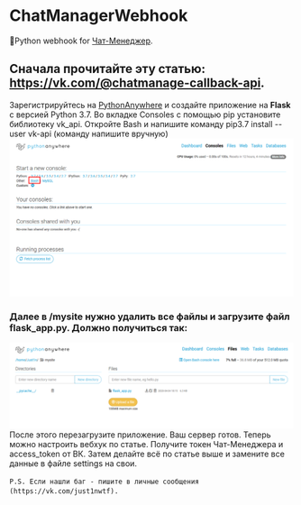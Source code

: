 # ChatManagerWebhook
🐍Python webhook for [Чат-Менеджер](https://vk.com/cm).

## Сначала прочитайте эту статью: https://vk.com/@chatmanage-callback-api.

Зарегистрируйтесь на [PythonAnywhere](pythonanywhere.com) и создайте приложение на **Flask** с версией Python 3.7. Во вкладке Consoles с помощью pip установите библиотеку vk_api. Откройте Bash и напишите команду pip3.7 install --user vk-api (команду напишите вручную)
![alt text](example/image2.png) 
### Далее в /mysite нужно удалить все файлы и загрузите файл flask_app.py. Должно получиться так:
![alt text](example/image.png) 
После этого перезагрузите приложение. Ваш сервер готов. 
Теперь можно настроить вебхук по статье. 
Получите токен Чат-Менеджера и access_token от ВК. Затем делайте всё по статье выше и замените все данные в файле settings на свои.

`P.S. Если нашли баг - пишите в личные сообщения (https://vk.com/just1nwtf).`

